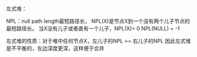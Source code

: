 左式堆：

NPL：null path length最短路径长，
	NPL(X)是节点X到一个没有两个儿子节点的最短路径长。
	当X没有儿子或者直有一个儿子，NPL(X)= 0
	NPL(NULL) = -1

左式堆的性质：对于堆中任何节点X，左儿子的NPL >= 右儿子的NPL
	因此左式堆是不平衡的，左边深度更深，这样便于合并

